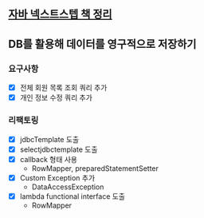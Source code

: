 ## [자바 넥스트스텝 책 정리](http://www.yes24.com/Product/Goods/31869154)
 
## DB를 활용해 데이터를 영구적으로 저장하기

### 요구사항
- [X] 전체 회원 목록 조회 쿼리 추가
- [X] 개인 정보 수정 쿼리 추가

### 리팩토링
- [X] jdbcTemplate 도출
- [X] selectjdbctemplate 도출
- [X] callback 형태 사용 
    - RowMapper, preparedStatementSetter
- [X] Custom Exception 추가
    - DataAccessException
- [X] lambda functional interface 도출
    - RowMapper
